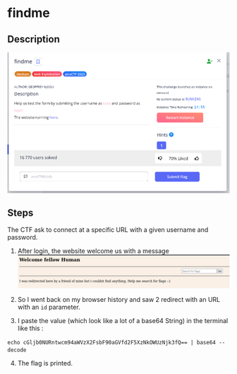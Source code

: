 # findme

## Description
![](images/findme_1.png)

## Steps
The CTF ask to connect at a specific URL with a given username and password.

1. After login, the website welcome us with a message
![](images/findme_2.png)

2. So I went back on my browser history and saw 2 redirect with an URL with an `id` parameter.

3. I paste the value (which look like a lot of a base64 String) in the terminal like this : 

`echo cGljb0NURntwcm94aWVzX2FsbF90aGVfd2F5XzNkOWUzNjk3fQ== | base64 --decode`

4. The flag is printed.